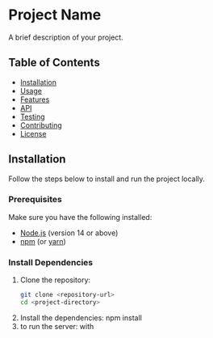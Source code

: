 # Project Name

A brief description of your project.

## Table of Contents
- [Installation](#installation)
- [Usage](#usage)
- [Features](#features)
- [API](#api)
- [Testing](#testing)
- [Contributing](#contributing)
- [License](#license)

## Installation

Follow the steps below to install and run the project locally.

### Prerequisites

Make sure you have the following installed:
- [Node.js](https://nodejs.org/) (version 14 or above)
- [npm](https://www.npmjs.com/) (or [yarn](https://yarnpkg.com/))

### Install Dependencies

1. Clone the repository:
   ```bash
   git clone <repository-url>
   cd <project-directory>

2. Install the dependencies:
    npm install
3. to run the server:
    with 